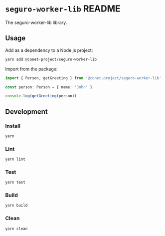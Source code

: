 # `seguro-worker-lib` README

The seguro-worker-lib library.

## Usage

Add as a dependency to a Node.js project:

```bash
yarn add @conet-project/seguro-worker-lib
```

Import from the package:

```ts
import { Person, getGreeting } from '@conet-project/seguro-worker-lib'

const person: Person = { name: 'John' }

console.log(getGreeting(person))
```

## Development

### Install

```bash
yarn
```

### Lint

```bash
yarn lint
```

### Test
```bash
yarn test
```

### Build

```bash
yarn build
```

### Clean

```bash
yarn clean
```
